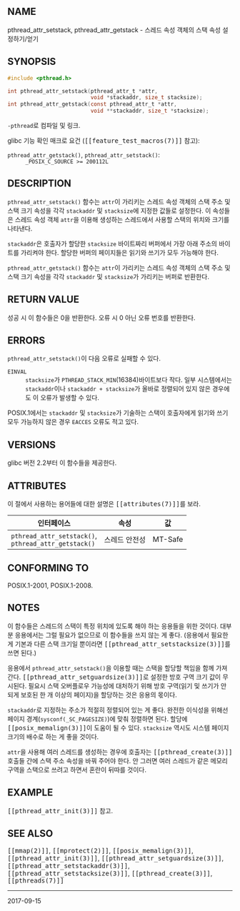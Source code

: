 ## NAME

pthread_attr_setstack, pthread_attr_getstack - 스레드 속성 객체의 스택 속성 설정하기/얻기

## SYNOPSIS

```c
#include <pthread.h>

int pthread_attr_setstack(pthread_attr_t *attr,
                          void *stackaddr, size_t stacksize);
int pthread_attr_getstack(const pthread_attr_t *attr,
                          void **stackaddr, size_t *stacksize);
```

`-pthread`로 컴파일 및 링크.

glibc 기능 확인 매크로 요건 (<tt>[[feature_test_macros(7)]]</tt> 참고):

<dl>
<dt><code>pthread_attr_getstack()</code>, <code>pthread_attr_setstack()</code>:</dt>
<dd><code>_POSIX_C_SOURCE >= 200112L</code></dd>
</dl>

## DESCRIPTION

`pthread_attr_setstack()` 함수는 `attr`이 가리키는 스레드 속성 객체의 스택 주소 및 스택 크기 속성을 각각 `stackaddr` 및 `stacksize`에 지정한 값들로 설정한다. 이 속성들은 스레드 속성 객체 `attr`을 이용해 생성하는 스레드에서 사용할 스택의 위치와 크기를 나타낸다.

`stackaddr`은 호출자가 할당한 `stacksize` 바이트짜리 버퍼에서 가장 아래 주소의 바이트를 가리켜야 한다. 할당한 버퍼의 페이지들은 읽기와 쓰기가 모두 가능해야 한다.

`pthread_attr_getstack()` 함수는 `attr`이 가리키는 스레드 속성 객체의 스택 주소 및 스택 크기 속성을 각각 `stackaddr` 및 `stacksize`가 가리키는 버퍼로 반환한다.

## RETURN VALUE

성공 시 이 함수들은 0을 반환한다. 오류 시 0 아닌 오류 번호를 반환한다.

## ERRORS

`pthread_attr_setstack()`이 다음 오류로 실패할 수 있다.

<dl>
<dt><code>EINVAL</code></dt>
<dd><code>stacksize</code>가 <code>PTHREAD_STACK_MIN</code>(16384)바이트보다 작다. 일부 시스템에서는 <code>stackaddr</code>이나 <code>stackaddr + stacksize</code>가 올바로 정렬되어 있지 않은 경우에도 이 오류가 발생할 수 있다.</dd>
</dl>

POSIX.1에서는 `stackaddr` 및 `stacksize`가 기술하는 스택이 호출자에게 읽기와 쓰기 모두 가능하지 않은 경우 `EACCES` 오류도 적고 있다.

## VERSIONS

glibc 버전 2.2부터 이 함수들을 제공한다.

## ATTRIBUTES

이 절에서 사용하는 용어들에 대한 설명은 <tt>[[attributes(7)]]</tt>를 보라.

| 인터페이스 | 속성 | 값 |
| --- | --- | --- |
| `pthread_attr_setstack()`,<br>`pthread_attr_getstack()` | 스레드 안전성 | MT-Safe |

## CONFORMING TO

POSIX.1-2001, POSIX.1-2008.

## NOTES

이 함수들은 스레드의 스택이 특정 위치에 있도록 해야 하는 응용들을 위한 것이다. 대부분 응용에서는 그럴 필요가 없으므로 이 함수들을 쓰지 않는 게 좋다. (응용에서 필요한 게 기본과 다른 스택 크기일 뿐이라면 <tt>[[pthread_attr_setstacksize(3)]]</tt>를 쓰면 된다.)

응용에서 `pthread_attr_setstack()`을 이용할 때는 스택을 할당할 책임을 함께 가져간다. <tt>[[pthread_attr_setguardsize(3)]]</tt>로 설정한 방호 구역 크기 값이 무시된다. 필요시 스택 오버플로우 가능성에 대처하기 위해 방호 구역(읽기 및 쓰기가 안 되게 보호된 한 개 이상의 페이지)을 할당하는 것은 응용의 몫이다.

`stackaddr`로 지정하는 주소가 적절히 정렬되어 있는 게 좋다. 완전한 이식성을 위해선 페이지 경계(`sysconf(_SC_PAGESIZE)`)에 맞춰 정렬하면 된다. 할당에 <tt>[[posix_memalign(3)]]</tt>이 도움이 될 수 있다. `stacksize` 역시도 시스템 페이지 크기의 배수로 하는 게 좋을 것이다.

`attr`을 사용해 여러 스레드를 생성하는 경우에 호출자는 <tt>[[pthread_create(3)]]</tt> 호출들 간에 스택 주소 속성을 바꿔 주어야 한다. 안 그러면 여러 스레드가 같은 메모리 구역을 스택으로 쓰려고 하면서 혼란이 뒤따를 것이다.

## EXAMPLE

<tt>[[pthread_attr_init(3)]]</tt> 참고.

## SEE ALSO

<tt>[[mmap(2)]]</tt>, <tt>[[mprotect(2)]]</tt>, <tt>[[posix_memalign(3)]]</tt>, <tt>[[pthread_attr_init(3)]]</tt>, <tt>[[pthread_attr_setguardsize(3)]]</tt>, <tt>[[pthread_attr_setstackaddr(3)]]</tt>, <tt>[[pthread_attr_setstacksize(3)]]</tt>, <tt>[[pthread_create(3)]]</tt>, <tt>[[pthreads(7)]]</tt>

----

2017-09-15
